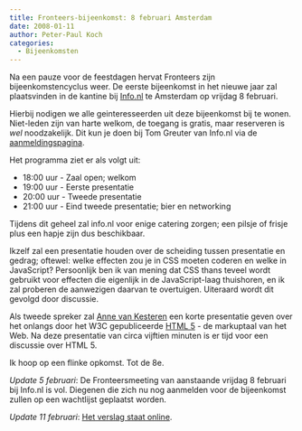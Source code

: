 ```yaml
---
title: Fronteers-bijeenkomst: 8 februari Amsterdam
date: 2008-01-11
author: Peter-Paul Koch
categories: 
  - Bijeenkomsten
---
```

Na een pauze voor de feestdagen hervat Fronteers zijn bijeenkomstencyclus weer. De eerste bijeenkomst in het nieuwe jaar zal plaatsvinden in de kantine bij [Info.nl](http://info.nl) te Amsterdam op vrijdag 8 februari.

Hierbij nodigen we alle geinteresseerden uit deze bijeenkomst bij te wonen. Niet-leden zijn van harte welkom, de toegang is gratis, maar reserveren is _wel_ noodzakelijk. Dit kun je doen bij Tom Greuter van Info.nl via de [aanmeldingspagina](/bijeenkomsten/planning).

Het programma ziet er als volgt uit:

* 18:00 uur - Zaal open; welkom
* 19:00 uur - Eerste presentatie
* 20:00 uur - Tweede presentatie
* 21:00 uur - Eind tweede presentatie; bier en networking

Tijdens dit geheel zal info.nl voor enige catering zorgen; een pilsje of frisje plus een hapje zijn dus beschikbaar.

Ikzelf zal een presentatie houden over de scheiding tussen presentatie en gedrag; oftewel: welke effecten zou je in CSS moeten coderen en welke in JavaScript? Persoonlijk ben ik van mening dat CSS thans teveel wordt gebruikt voor effecten die eigenlijk in de JavaScript-laag thuishoren, en ik zal proberen de aanwezigen daarvan te overtuigen. Uiteraard wordt dit gevolgd door discussie.

Als tweede spreker zal [Anne van Kesteren](http://annevankesteren.nl/) een korte presentatie geven over het onlangs door het W3C gepubliceerde [HTML 5](http://www.w3.org/TR/2008/WD-html5-20080122/) - de markuptaal van het Web. Na deze presentatie van circa vijftien minuten is er tijd voor een discussie over HTML 5.

Ik hoop op een flinke opkomst. Tot de 8e.

*Update 5 februari*: De Fronteersmeeting van aanstaande vrijdag 8 februari bij Info.nl is vol. Diegenen die zich nu nog aanmelden voor de bijeenkomst zullen op een wachtlijst geplaatst worden.

*Update 11 februari*: [Het verslag staat online](/bijeenkomsten/2008/info-nl).

